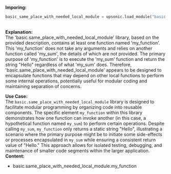 <b class="custom_code_highlight_green">Imporing:</b><br>
```python
basic_same_place_with_needed_local_module = upsonic.load_module("basic.same_place_with_needed_local_module")
```
<br><b class="custom_code_highlight_green">Explanation:</b><br>The 'basic.same_place_with_needed_local_module' library, based on the provided description, contains at least one function named 'my_function'. This 'my_function' does not take any arguments and relies on another function called 'my_sum', the details of which are not provided. The primary purpose of 'my_function' is to execute the 'my_sum' function and return the string "Hello" regardless of what 'my_sum' does. Therefore, 'basic.same_place_with_needed_local_module' appears to be designed to encapsulate functions that may depend on other local functions to perform some internal operations, potentially useful for modular coding and maintaining separation of concerns.

<b class="custom_code_highlight_green">Use Case:</b><br>The `basic.same_place_with_needed_local_module` library is designed to facilitate modular programming by organizing code into reusable components. The specific element `my_function` within this library demonstrates how one function can invoke another (in this case, a hypothetical function named `my_sum`) to perform certain operations. Despite calling `my_sum`, `my_function` only returns a static string "Hello", illustrating a scenario where the primary purpose might be to initiate some side-effects or processes encapsulated in `my_sum` while ensuring a consistent return value of "Hello." This approach allows for isolated testing, debugging, and maintenance of smaller code segments within the larger application.
<br><b class="custom_code_highlight_green">Content:</b><br>
  - basic.same_place_with_needed_local_module.my_function
